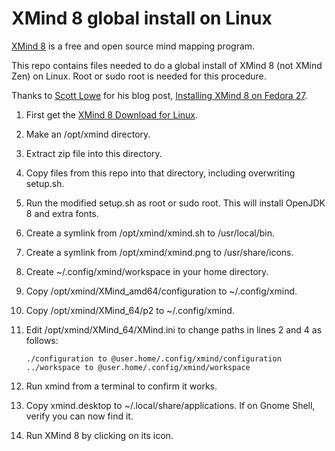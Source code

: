 # XMind 8 global install on Linux
[XMind 8](https://www.xmind.net/xmind8-pro) is a free and open source mind mapping program.

This repo contains files needed to do a global install of XMind 8 (not XMind Zen) on Linux. Root or sudo root is needed for this procedure.

Thanks to [Scott Lowe](https://blog.scottlowe.org) for his blog post, [Installing XMind 8 on Fedora 27](https://blog.scottlowe.org/2017/12/15/installing-xmind-8-on-fedora-27/).

1. First get the [XMind 8 Download for Linux](https://www.xmind.net/download/xmind8).

2. Make an /opt/xmind directory.

3. Extract zip file into this directory.

4. Copy files from this repo into that directory, including overwriting setup.sh.

5. Run the modified setup.sh as root or sudo root. This will install OpenJDK 8 and extra fonts.

6. Create a symlink from /opt/xmind/xmind.sh to /usr/local/bin.

7. Create a symlink from /opt/xmind/xmind.png to /usr/share/icons.

8. Create ~/.config/xmind/workspace in your home directory.

9. Copy /opt/xmind/XMind_amd64/configuration to ~/.config/xmind.

10. Copy /opt/xmind/XMind_64/p2 to ~/.config/xmind.

11. Edit /opt/xmind/XMind_64/XMind.ini to change paths in lines 2 and 4 as follows:
    ```
    ./configuration to @user.home/.config/xmind/configuration
    ../workspace to @user.home/.config/xmind/workspace
    ```

12. Run xmind from a terminal to confirm it works.

13. Copy xmind.desktop to ~/.local/share/applications. If on Gnome Shell, verify you can now find it.

14. Run XMind 8 by clicking on its icon.

